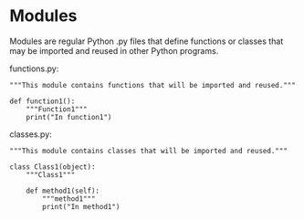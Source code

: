 # Modules

Modules are regular Python .py files that define functions or classes that may be imported and reused in other Python programs.

functions.py:

```
"""This module contains functions that will be imported and reused."""

def function1():
    """Function1"""
    print("In function1")
```

classes.py:

```
"""This module contains classes that will be imported and reused."""

class Class1(object):
    """Class1"""

    def method1(self):
        """method1"""
        print("In method1")
```




